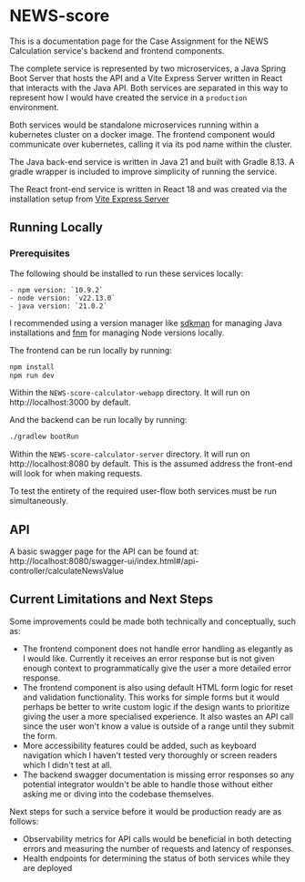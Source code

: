 # NEWS-score

This is a documentation page for the Case Assignment for the NEWS Calculation service's backend and frontend components.

The complete service is represented by two microservices, a Java Spring Boot Server that hosts the API and a Vite Express Server written in React
that interacts with the Java API. Both services are separated in this way to represent how I would have created the service in a `production` environment. 

Both services would be standalone microservices running within a kubernetes cluster on a docker image. The frontend component would communicate over kubernetes, calling it via its pod name within the cluster.

The Java back-end service is written in Java 21 and built with Gradle 8.13. A gradle wrapper is included to improve simplicity of running the service.

The React front-end service is written in React 18 and was created via the installation setup from [Vite Express Server](https://github.com/szymmis/vite-express?tab=readme-ov-file)


## Running Locally

### Prerequisites

The following should be installed to run these services locally:

    - npm version: `10.9.2`
    - node version: `v22.13.0`
    - java version: `21.0.2`

I recommended using a version manager like [sdkman](https://sdkman.io/) for managing Java installations and [fnm](https://github.com/Schniz/fnm) for managing Node versions locally.


The frontend can be run locally by running:
```bash
npm install
npm run dev
```
Within the `NEWS-score-calculator-webapp` directory. It will run on http://localhost:3000 by default.

And the backend can be run locally by running:
```bash
./gradlew bootRun
```
Within the `NEWS-score-calculator-server` directory. It will run on http://localhost:8080 by default. This is the assumed address the front-end will look for when making requests.

To test the entirety of the required user-flow both services must be run simultaneously.


## API

A basic swagger page for the API can be found at:
http://localhost:8080/swagger-ui/index.html#/api-controller/calculateNewsValue


## Current Limitations and Next Steps

Some improvements could be made both technically and conceptually, such as:

- The frontend component does not handle error handling as elegantly as I would like. Currently it receives an error response but is not given enough context to programmatically give the user a more detailed error response.
- The frontend component is also using default HTML form logic for reset and validation functionality. This works for simple forms but it would perhaps be better to write custom logic if the design wants to prioritize giving the user a more specialised experience. It also wastes an API call since the user won't know a value is outside of a range until they submit the form. 
- More accessibility features could be added, such as keyboard navigation which I haven't tested very thoroughly or screen readers which I didn't test at all.
- The backend swagger documentation is missing error responses so any potential integrator wouldn't be able to handle those without either asking me or diving into the codebase themselves.

Next steps for such a service before it would be production ready are as follows:

- Observability metrics for API calls would be beneficial in both detecting errors and measuring the number of requests and latency of responses.
- Health endpoints for determining the status of both services while they are deployed

